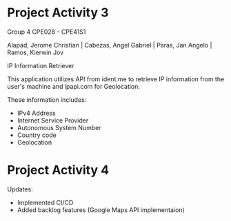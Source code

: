 # Project Activity 3
Group 4
CPE028 - CPE41S1

Alapad, Jerome Christian |
Cabezas, Angel Gabriel |
Paras, Jan Angelo |
Ramos, Kierwin Jov

IP Information Retriever

This application utilizes API from
ident.me to retrieve IP information
from the user's machine and ipapi.com for Geolocation. 

These information includes:
- IPv4 Address
- Internet Service Provider
- Autonomous System Number
- Country code
- Geolocation

# Project Activity 4
Updates:
- Implemented CI/CD
- Added backlog features
(Google Maps API implementaion)

